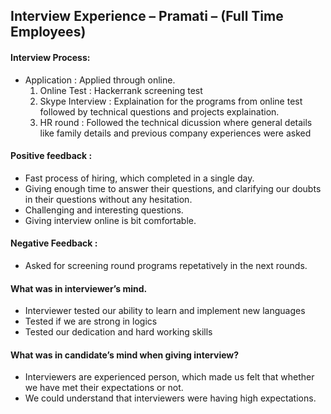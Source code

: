 ## Interview Experience – Pramati – (Full Time Employees)

#### Interview Process:

- Application : Applied through online.
  1. Online Test : Hackerrank screening test
  2. Skype Interview : Explaination for the programs from online test followed by technical questions and projects explaination. 
  3. HR round : Followed the technical dicussion where general details like family details and previous company experiences were asked


#### Positive feedback : 
- Fast process of hiring, which completed in a single day.
- Giving enough time to answer their questions, and clarifying our doubts in their questions without any hesitation.
- Challenging and interesting questions.
- Giving interview online is bit comfortable. 

#### Negative Feedback :

- Asked for screening round programs repetatively in the next rounds.

#### What was in interviewer’s mind. 
- Interviewer tested our ability to learn and implement new languages
- Tested if we are strong in logics
- Tested our dedication and hard working skills

#### What was in candidate’s mind when giving interview?
- Interviewers are experienced person, which made us felt that whether we have met their expectations or not. 
- We could understand that interviewers were having high expectations.
